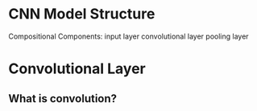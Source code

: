 # CNN Model Structure

Compositional Components:
  input layer
  convolutional layer
  pooling layer

# Convolutional Layer
## What is convolution?
